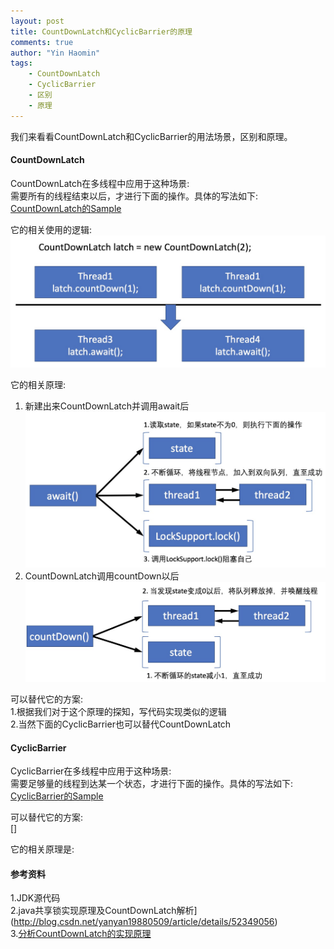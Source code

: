 ```yaml
---
layout: post
title: CountDownLatch和CyclicBarrier的原理
comments: true
author: "Yin Haomin"
tags:
    - CountDownLatch
    - CyclicBarrier
    - 区别
    - 原理
---
```


我们来看看CountDownLatch和CyclicBarrier的用法场景，区别和原理。<br>

#### CountDownLatch
CountDownLatch在多线程中应用于这种场景:<br>
需要所有的线程结束以后，才进行下面的操作。具体的写法如下:<br>
[CountDownLatch的Sample](https://github.com/yinhaomin/common-test/tree/master/common-test-service/src/main/java/com/baidu/common/test/service/cocurrency)

它的相关使用的逻辑:<br>
![gras](/images/aqs/CountDownLatch_usage2.jpeg)<br>

它的相关原理:<br>
1. 新建出来CountDownLatch并调用await后<br>
![gras](/images/aqs/CountDownLatch_await6.jpeg)<br>
2. CountDownLatch调用countDown以后<br>
![gras](/images/aqs/CountDownLatch_countDown2.jpeg)<br>

可以替代它的方案:<br>
1.根据我们对于这个原理的探知，写代码实现类似的逻辑<br>
2.当然下面的CyclicBarrier也可以替代CountDownLatch<br>

#### CyclicBarrier
CyclicBarrier在多线程中应用于这种场景:<br>
需要足够量的线程到达某一个状态，才进行下面的操作。具体的写法如下:<br>
[CyclicBarrier的Sample](https://github.com/yinhaomin/common-test/tree/master/common-test-service/src/main/java/com/baidu/common/test/service/cocurrency)

可以替代它的方案:<br>
[]

它的相关原理是:<br>


#### 参考资料
1.JDK源代码<br>
2.java共享锁实现原理及CountDownLatch解析](http://blog.csdn.net/yanyan19880509/article/details/52349056)<br>
3.[分析CountDownLatch的实现原理](http://www.jianshu.com/p/fe027772e156)<br>

